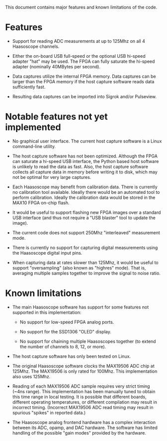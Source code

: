 This document contains major features and known limitations of the
code.

# Features

- Support for reading ADC measurements at up to 125Mhz on all 4
  Haasoscope channels.

- Either the on-board USB full-speed or the optional USB hi-speed
  adapter "hat" may be used.  The FPGA can fully saturate the hi-speed
  adapter (nominally 40MBytes per second).

- Data captures utilize the internal FPGA memory.  Data captures can
  be larger than the FPGA memory if the host capture software reads
  data sufficiently fast.

- Resulting data captures can be imported into Sigrok and/or
  Pulseview.

# Notable features not yet implemented

- No graphical user interface.  The current host capture software is a
  Linux command-line utility.

- The host capture software has not been optimized.  Although the FPGA
  can saturate a hi-speed USB interface, the Python based host
  software is unlikely to read the data as fast.  Also, the host
  capture software collects all capture data in memory before writing
  it to disk, which may not be optimal for very large captures.

- Each Haasoscope may benefit from calibration data.  There is
  currently no calibration tool available.  Ideally there would be an
  automated tool to perform calibration.  Ideally the calibration data
  would be stored in the MAX10 FPGA on-chip flash.

- It would be useful to support flashing new FPGA images over a
  standard USB interface (and thus not require a "USB blaster" tool to
  update the image).

- The current code does not support 250Mhz "interleaved" measurement
  mode.

- There is currently no support for capturing digital measurements
  using the Haasoscope digital input pins.

- When capturing data at rates slower than 125Mhz, it would be useful
  to support "oversampling" (also known as "highres" mode).  That is,
  averaging multiple samples together to improve the signal to noise
  ratio.

# Known limitations

- The main Haasoscope software has support for some features not
  supported in this implementation:

  - No support for low-speed FPGA analog ports.

  - No support for the SSD1306 "OLED" display.

  - No support for chaining multiple Haasoscopes together (to extend
    the number of channels to 8, 12, or more).

- The host capture software has only been tested on Linux.

- The original Haasoscope software clocks the MAX19506 ADC chip at
  125Mhz.  The MAX19506 is only rated for 100Mhz.  This implementation
  also uses 125Mhz.

- Reading of each MAX19506 ADC sample requires very strict timing
  (~4ns range).  This implementation has been manually tuned to obtain
  this time range in local testing.  It is possible that different
  boards, different operating temperatures, or different compilation
  may result in incorrect timing.  (Incorrect MAX19506 ADC read timing
  may result in spurious "spikes" in reported data.)

- The Haasoscope analog frontend hardware has a complex interaction
  between its ADC, opamp, and DAC hardware.  The software has limited
  handling of the possible "gain modes" provided by the hardware.
